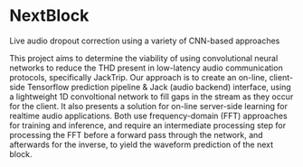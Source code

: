 # NextBlock
Live audio dropout correction using a variety of CNN-based approaches

This project aims to determine the viability of using convolutional neural networks to reduce the THD present in low-latency audio communication protocols, specifically JackTrip. Our approach is to create an on-line, client-side Tensorflow prediction pipeline & Jack (audio backend) interface, using a lightweight 1D convoltional network to fill gaps in the stream as they occur for the client. It also presents a solution for on-line server-side learning for realtime audio applications. Both use frequency-domain (FFT) approaches for training and inference, and require an intermediate processing step for processing the FFT before a forward pass through the network, and afterwards for the inverse, to yield the waveform prediction of the next block.
